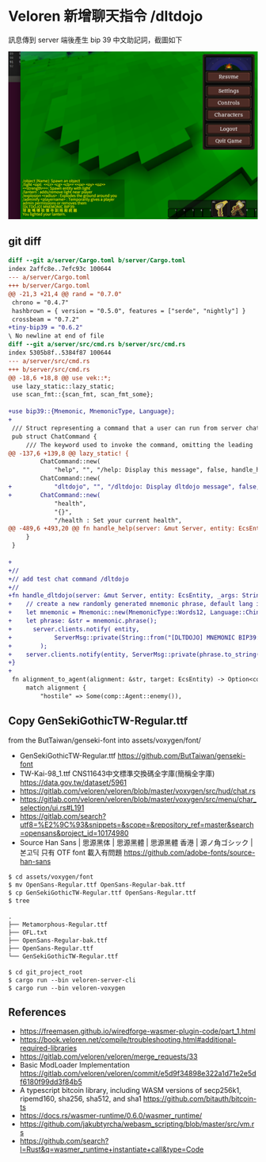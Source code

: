 # Veloren 新增聊天指令 /dltdojo 

訊息傳到 server 端後產生 bip 39 中文助記詞，截圖如下

![](sc-chat-bip39-font-GSGTW.png)

## git diff

```diff
diff --git a/server/Cargo.toml b/server/Cargo.toml
index 2affc8e..7efc93c 100644
--- a/server/Cargo.toml
+++ b/server/Cargo.toml
@@ -21,3 +21,4 @@ rand = "0.7.0"
 chrono = "0.4.7"
 hashbrown = { version = "0.5.0", features = ["serde", "nightly"] }
 crossbeam = "0.7.2"
+tiny-bip39 = "0.6.2"
\ No newline at end of file
diff --git a/server/src/cmd.rs b/server/src/cmd.rs
index 5305b8f..5384f87 100644
--- a/server/src/cmd.rs
+++ b/server/src/cmd.rs
@@ -18,6 +18,8 @@ use vek::*;
 use lazy_static::lazy_static;
 use scan_fmt::{scan_fmt, scan_fmt_some};
 
+use bip39::{Mnemonic, MnemonicType, Language};
+
 /// Struct representing a command that a user can run from server chat.
 pub struct ChatCommand {
     /// The keyword used to invoke the command, omitting the leading '/'.
@@ -137,6 +139,8 @@ lazy_static! {
         ChatCommand::new(
             "help", "", "/help: Display this message", false, handle_help),
         ChatCommand::new(
+            "dltdojo", "", "/dltdojo: Display dltdojo message", false, handle_dltdojo),
+        ChatCommand::new(
             "health",
             "{}",
             "/health : Set your current health",
@@ -489,6 +493,20 @@ fn handle_help(server: &mut Server, entity: EcsEntity, _args: String, _action: &
     }
 }
 
+
+//
+// add test chat command /dltdojo
+//
+fn handle_dltdojo(server: &mut Server, entity: EcsEntity, _args: String, _action: &ChatCommand) {
+    // create a new randomly generated mnemonic phrase, default lang is Language::English
+    let mnemonic = Mnemonic::new(MnemonicType::Words12, Language::ChineseTraditional);
+    let phrase: &str = mnemonic.phrase();
+      server.clients.notify( entity,
+            ServerMsg::private(String::from("[DLTDOJO] MNEMONIC BIP39:")),
+        );
+    server.clients.notify(entity, ServerMsg::private(phrase.to_string()));
+}
+
 fn alignment_to_agent(alignment: &str, target: EcsEntity) -> Option<comp::Agent> {
     match alignment {
         "hostile" => Some(comp::Agent::enemy()),
```

## Copy GenSekiGothicTW-Regular.ttf

from the ButTaiwan/genseki-font into assets/voxygen/font/

- GenSekiGothicTW-Regular.ttf  https://github.com/ButTaiwan/genseki-font
- TW-Kai-98_1.ttf CNS11643中文標準交換碼全字庫(簡稱全字庫) https://data.gov.tw/dataset/5961
- https://gitlab.com/veloren/veloren/blob/master/voxygen/src/hud/chat.rs
- https://gitlab.com/veloren/veloren/blob/master/voxygen/src/menu/char_selection/ui.rs#L191
- https://gitlab.com/search?utf8=%E2%9C%93&snippets=&scope=&repository_ref=master&search=opensans&project_id=10174980
- Source Han Sans | 思源黑体 | 思源黑體 | 思源黑體 香港 | 源ノ角ゴシック | 본고딕 只有 OTF font 載入有問題  https://github.com/adobe-fonts/source-han-sans


```shell
$ cd assets/voxygen/font
$ mv OpenSans-Regular.ttf OpenSans-Regular-bak.ttf
$ cp GenSekiGothicTW-Regular.ttf OpenSans-Regular.ttf
$ tree

.
├── Metamorphous-Regular.ttf
├── OFL.txt
├── OpenSans-Regular-bak.ttf
├── OpenSans-Regular.ttf
└── GenSekiGothicTW-Regular.ttf

$ cd git_project_root
$ cargo run --bin veloren-server-cli
$ cargo run --bin veloren-voxygen
```

## References

- https://freemasen.github.io/wiredforge-wasmer-plugin-code/part_1.html
- https://book.veloren.net/compile/troubleshooting.html#additional-required-libraries
- https://gitlab.com/veloren/veloren/merge_requests/33
- Basic ModLoader Implementation https://gitlab.com/veloren/veloren/commit/e5d9f34898e322a1d71e2e5df6180f99dd3f84b5
- A typescript bitcoin library, including WASM versions of secp256k1, ripemd160, sha256, sha512, and sha1 https://github.com/bitauth/bitcoin-ts
- https://docs.rs/wasmer-runtime/0.6.0/wasmer_runtime/
- https://github.com/jakubtyrcha/webasm_scripting/blob/master/src/vm.rs
- https://github.com/search?l=Rust&q=wasmer_runtime+instantiate+call&type=Code